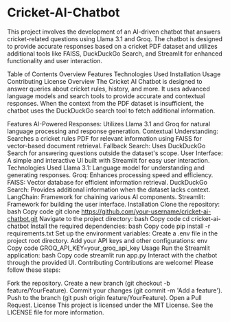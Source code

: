 # Cricket-AI-Chatbot
This project involves the development of an AI-driven chatbot that answers cricket-related questions using Llama 3.1 and Groq. The chatbot is designed to provide accurate responses based on a cricket PDF dataset and utilizes additional tools like FAISS, DuckDuckGo Search, and Streamlit for enhanced functionality and user interaction.

Table of Contents
Overview
Features
Technologies Used
Installation
Usage
Contributing
License
Overview
The Cricket AI Chatbot is designed to answer queries about cricket rules, history, and more. It uses advanced language models and search tools to provide accurate and contextual responses. When the context from the PDF dataset is insufficient, the chatbot uses the DuckDuckGo search tool to fetch additional information.

Features
AI-Powered Responses: Utilizes Llama 3.1 and Groq for natural language processing and response generation.
Contextual Understanding: Searches a cricket rules PDF for relevant information using FAISS for vector-based document retrieval.
Fallback Search: Uses DuckDuckGo Search for answering questions outside the dataset's scope.
User Interface: A simple and interactive UI built with Streamlit for easy user interaction.
Technologies Used
Llama 3.1: Language model for understanding and generating responses.
Groq: Enhances processing speed and efficiency.
FAISS: Vector database for efficient information retrieval.
DuckDuckGo Search: Provides additional information when the dataset lacks context.
LangChain: Framework for chaining various AI components.
Streamlit: Framework for building the user interface.
Installation
Clone the repository:
bash
Copy code
git clone https://github.com/your-username/cricket-ai-chatbot.git
Navigate to the project directory:
bash
Copy code
cd cricket-ai-chatbot
Install the required dependencies:
bash
Copy code
pip install -r requirements.txt
Set up the environment variables:
Create a .env file in the project root directory.
Add your API keys and other configurations:
env
Copy code
GROQ_API_KEY=your_groq_api_key
Usage
Run the Streamlit application:
bash
Copy code
streamlit run app.py
Interact with the chatbot through the provided UI.
Contributing
Contributions are welcome! Please follow these steps:

Fork the repository.
Create a new branch (git checkout -b feature/YourFeature).
Commit your changes (git commit -m 'Add a feature').
Push to the branch (git push origin feature/YourFeature).
Open a Pull Request.
License
This project is licensed under the MIT License. See the LICENSE file for more information.
